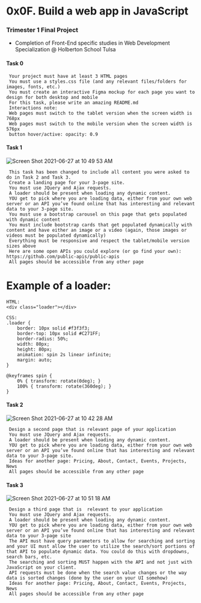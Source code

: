 # 0x0F. Build a web app in JavaScript
### Trimester 1 Final Project
*  Completion of Front-End specific studies in Web Development Specialization @ Holberton School Tulsa
#### Task 0
```
 Your project must have at least 3 HTML pages
 You must use a styles.css file (and any relevant files/folders for images, fonts, etc.)
 You must create an interactive Figma mockup for each page you want to design for both desktop and mobile
 For this task, please write an amazing README.md
 Interactions note:
 Web pages must switch to the tablet version when the screen width is 768px
 Web pages must switch to the mobile version when the screen width is 576px
 button hover/active: opacity: 0.9
```

 #### Task 1
![Screen Shot 2021-06-27 at 10 49 53 AM](https://user-images.githubusercontent.com/56170981/123550988-715b9d00-d735-11eb-92e1-33dc6188047a.png)
```
 This task has been changed to include all content you were asked to do in Task 2 and Task 3.
 Create a landing page for your 3-page site.
 You must use JQuery and Ajax requests.
 A loader should be present when loading any dynamic content.
 YOU get to pick where you are loading data, either from your own web server or an API you’ve found online that has interesting and relevant data to your 3-page site.
 You must use a bootstrap carousel on this page that gets populated with dynamic content
 You must include bootstrap cards that get populated dynamically with content and have either an image or a video (again, those images or videos must be populated dynamically)
 Everything must be responsive and respect the tablet/mobile version sizes above
 Here are some open APIs you could explore (or go find your own): https://github.com/public-apis/public-apis
 All pages should be accessible from any other page
 ```
 # Example of a loader:
 ```
 HTML:
 <div class="loader"></div>

 CSS:
 .loader {
     border: 10px solid #f3f3f3;
     border-top: 10px solid #C271FF;
     border-radius: 50%;
     width: 80px;
     height: 80px;
     animation: spin 2s linear infinite;
     margin: auto;
 }

 @keyframes spin {
     0% { transform: rotate(0deg); }
     100% { transform: rotate(360deg); }
 }
 ```

 #### Task 2
![Screen Shot 2021-06-27 at 10 42 28 AM](https://user-images.githubusercontent.com/56170981/123551007-89cbb780-d735-11eb-8fcb-2bfc61833234.png)
```
 Design a second page that is relevant page of your application
 You must use JQuery and Ajax requests.
 A loader should be present when loading any dynamic content.
 YOU get to pick where you are loading data, either from your own web server or an API you’ve found online that has interesting and relevant data to your 3-page site.
 Ideas for another page: Pricing, About, Contact, Events, Projects, News
 All pages should be accessible from any other page
```
 #### Task 3
![Screen Shot 2021-06-27 at 10 51 18 AM](https://user-images.githubusercontent.com/56170981/123551023-9e0fb480-d735-11eb-9c12-40e6523ae4eb.png)
```
 Design a third page that is  relevant to your application
 You must use JQuery and Ajax requests.
 A loader should be present when loading any dynamic content.
 YOU get to pick where you are loading data, either from your own web server or an API you’ve found online that has interesting and relevant data to your 3-page site
 The API must have query parameters to allow for searching and sorting and your UI must allow the user to utilize the search/sort portions of that API to populate dynamic data. You could do this with dropdowns, search bars, etc.
 The searching and sorting MUST happen with the API and not just with JavaScript on your client.
 API requests must be done when the search value changes or the way data is sorted changes (done by the user on your UI somehow)
 Ideas for another page: Pricing, About, Contact, Events, Projects, News
 All pages should be accessible from any other page
```
